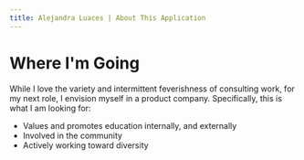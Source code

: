```yaml
---
title: Alejandra Luaces | About This Application
---
```

# Where I'm Going

While I love the variety and intermittent feverishness of consulting work, for my next role, I envision myself in a product company. Specifically, this is what I am looking for:

- Values and promotes education internally, and externally
- Involved in the community
- Actively working toward diversity
